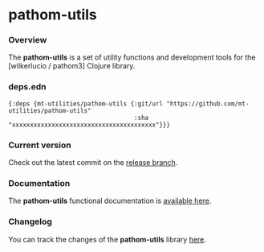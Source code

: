 
# pathom-utils

### Overview

The <strong>pathom-utils</strong> is a set of utility functions and development tools for the [wilkerlucio / pathom3] Clojure library.

### deps.edn

```
{:deps {mt-utilities/pathom-utils {:git/url "https://github.com/mt-utilities/pathom-utils"
                                   :sha     "xxxxxxxxxxxxxxxxxxxxxxxxxxxxxxxxxxxxxxxx"}}}
```

### Current version

Check out the latest commit on the [release branch](https://github.com/mt-utilities/pathom-utils/tree/release).

### Documentation

The <strong>pathom-utils</strong> functional documentation is [available here](https://mt-utilities.github.io/pathom-utils).

### Changelog

You can track the changes of the <strong>pathom-utils</strong> library [here](CHANGES.md).
